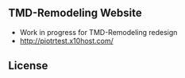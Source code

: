 ## TMD-Remodeling Website

* Work in progress for TMD-Remodeling redesign
* http://piotrtest.x10host.com/

## License


